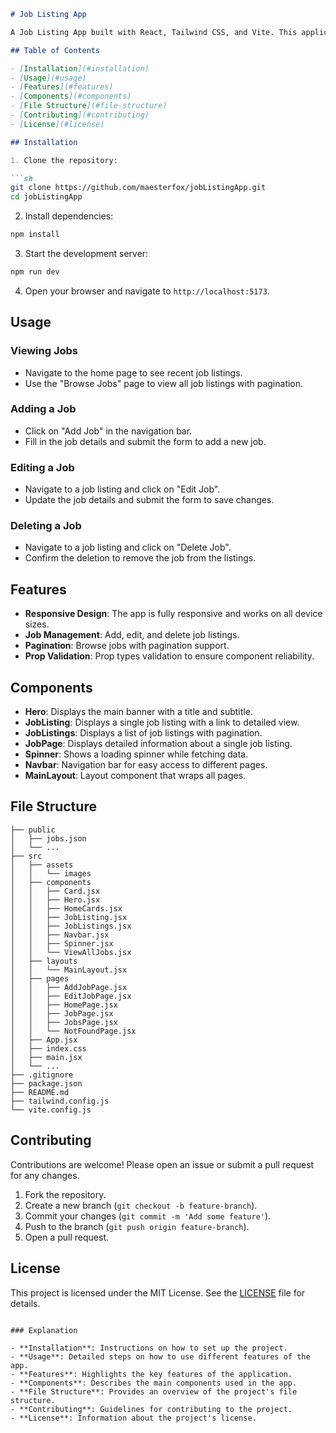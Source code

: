 
```markdown
# Job Listing App

A Job Listing App built with React, Tailwind CSS, and Vite. This application allows users to view, add, edit, and delete job listings. It includes features like pagination, prop validation, and a responsive design.

## Table of Contents

- [Installation](#installation)
- [Usage](#usage)
- [Features](#features)
- [Components](#components)
- [File Structure](#file-structure)
- [Contributing](#contributing)
- [License](#license)

## Installation

1. Clone the repository:

```sh
git clone https://github.com/maesterfox/jobListingApp.git
cd jobListingApp
```

2. Install dependencies:

```sh
npm install
```

3. Start the development server:

```sh
npm run dev
```

4. Open your browser and navigate to `http://localhost:5173`.

## Usage

### Viewing Jobs

- Navigate to the home page to see recent job listings.
- Use the "Browse Jobs" page to view all job listings with pagination.

### Adding a Job

- Click on "Add Job" in the navigation bar.
- Fill in the job details and submit the form to add a new job.

### Editing a Job

- Navigate to a job listing and click on "Edit Job".
- Update the job details and submit the form to save changes.

### Deleting a Job

- Navigate to a job listing and click on "Delete Job".
- Confirm the deletion to remove the job from the listings.

## Features

- **Responsive Design**: The app is fully responsive and works on all device sizes.
- **Job Management**: Add, edit, and delete job listings.
- **Pagination**: Browse jobs with pagination support.
- **Prop Validation**: Prop types validation to ensure component reliability.

## Components

- **Hero**: Displays the main banner with a title and subtitle.
- **JobListing**: Displays a single job listing with a link to detailed view.
- **JobListings**: Displays a list of job listings with pagination.
- **JobPage**: Displays detailed information about a single job listing.
- **Spinner**: Shows a loading spinner while fetching data.
- **Navbar**: Navigation bar for easy access to different pages.
- **MainLayout**: Layout component that wraps all pages.

## File Structure

```plaintext
├── public
│   ├── jobs.json
│   └── ...
├── src
│   ├── assets
│   │   └── images
│   ├── components
│   │   ├── Card.jsx
│   │   ├── Hero.jsx
│   │   ├── HomeCards.jsx
│   │   ├── JobListing.jsx
│   │   ├── JobListings.jsx
│   │   ├── Navbar.jsx
│   │   ├── Spinner.jsx
│   │   └── ViewAllJobs.jsx
│   ├── layouts
│   │   └── MainLayout.jsx
│   ├── pages
│   │   ├── AddJobPage.jsx
│   │   ├── EditJobPage.jsx
│   │   ├── HomePage.jsx
│   │   ├── JobPage.jsx
│   │   ├── JobsPage.jsx
│   │   └── NotFoundPage.jsx
│   ├── App.jsx
│   ├── index.css
│   ├── main.jsx
│   └── ...
├── .gitignore
├── package.json
├── README.md
├── tailwind.config.js
└── vite.config.js
```

## Contributing

Contributions are welcome! Please open an issue or submit a pull request for any changes.

1. Fork the repository.
2. Create a new branch (`git checkout -b feature-branch`).
3. Commit your changes (`git commit -m 'Add some feature'`).
4. Push to the branch (`git push origin feature-branch`).
5. Open a pull request.

## License

This project is licensed under the MIT License. See the [LICENSE](LICENSE) file for details.
```

### Explanation

- **Installation**: Instructions on how to set up the project.
- **Usage**: Detailed steps on how to use different features of the app.
- **Features**: Highlights the key features of the application.
- **Components**: Describes the main components used in the app.
- **File Structure**: Provides an overview of the project's file structure.
- **Contributing**: Guidelines for contributing to the project.
- **License**: Information about the project's license.